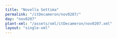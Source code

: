 ```yaml
---
title: "Novella Settima"
permalink: "/itDecameron/nov0207/"
day: "nov0207"
plant-xml: "/assets/xml/itDecameron/nov0207.xml"
layout: "single-xml"
---
```

